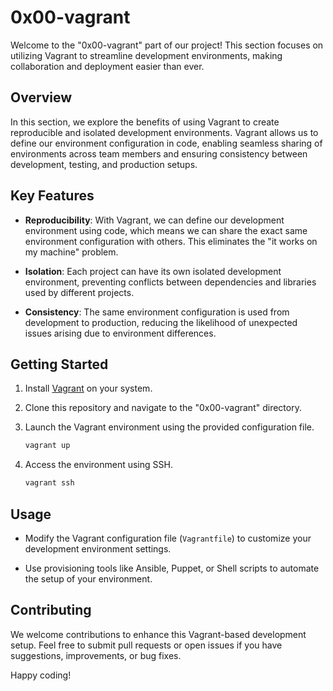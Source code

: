 # 0x00-vagrant

Welcome to the "0x00-vagrant" part of our project! This section focuses on utilizing Vagrant to streamline development environments, making collaboration and deployment easier than ever.

## Overview

In this section, we explore the benefits of using Vagrant to create reproducible and isolated development environments. Vagrant allows us to define our environment configuration in code, enabling seamless sharing of environments across team members and ensuring consistency between development, testing, and production setups.

## Key Features

- **Reproducibility**: With Vagrant, we can define our development environment using code, which means we can share the exact same environment configuration with others. This eliminates the "it works on my machine" problem.

- **Isolation**: Each project can have its own isolated development environment, preventing conflicts between dependencies and libraries used by different projects.

- **Consistency**: The same environment configuration is used from development to production, reducing the likelihood of unexpected issues arising due to environment differences.

## Getting Started

1. Install [Vagrant](https://www.vagrantup.com/downloads.html) on your system.

2. Clone this repository and navigate to the "0x00-vagrant" directory.

3. Launch the Vagrant environment using the provided configuration file.

    ```sh
    vagrant up
    ```

4. Access the environment using SSH.

    ```sh
    vagrant ssh
    ```

## Usage

- Modify the Vagrant configuration file (`Vagrantfile`) to customize your development environment settings.

- Use provisioning tools like Ansible, Puppet, or Shell scripts to automate the setup of your environment.

## Contributing

We welcome contributions to enhance this Vagrant-based development setup. Feel free to submit pull requests or open issues if you have suggestions, improvements, or bug fixes.

Happy coding!
